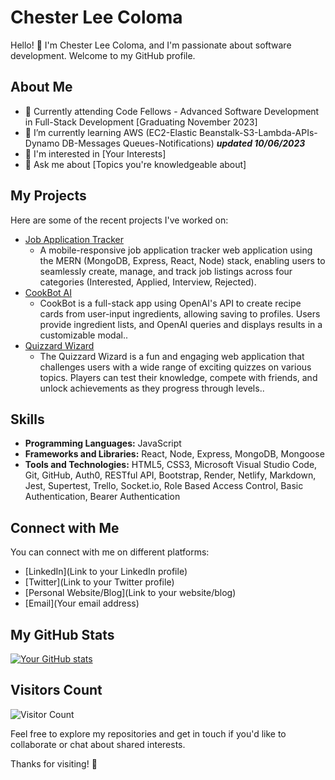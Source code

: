 # Chester Lee Coloma

Hello! 👋 I'm Chester Lee Coloma, and I'm passionate about software development. Welcome to my GitHub profile.

## About Me

* 💼 Currently attending Code Fellows - Advanced Software Development in Full-Stack Development \[Graduating November 2023\]
* 🌱 I’m currently learning AWS (EC2-Elastic Beanstalk-S3-Lambda-APIs-Dynamo DB-Messages Queues-Notifications) ***updated 10/06/2023***
* 🤔 I'm interested in [Your Interests]
* 💬 Ask me about [Topics you're knowledgeable about]

## My Projects

Here are some of the recent projects I've worked on:

* [Job Application Tracker](https://job-application-tracker-app.netlify.app/)
    * A mobile-responsive job application tracker web application using the MERN (MongoDB, Express, React, Node) stack, enabling users to seamlessly create, manage, and track job listings across four categories (Interested, Applied, Interview, Rejected).
* [CookBot AI](https://cookbot-ai-app.netlify.app/)
    * CookBot is a full-stack app using OpenAI's API to create recipe cards from user-input ingredients, allowing saving to profiles. Users provide ingredient lists, and OpenAI queries and displays results in a customizable modal..
* [Quizzard Wizard](https://code-fellow-quizzards.github.io/quizzard-wizard/)
    * The Quizzard Wizard is a fun and engaging web application that challenges users with a wide range of exciting quizzes on various topics. Players can test their knowledge, compete with friends, and unlock achievements as they progress through levels..

## Skills

* **Programming Languages:** JavaScript
* **Frameworks and Libraries:** React, Node, Express, MongoDB, Mongoose
* **Tools and Technologies:** HTML5, CSS3, Microsoft Visual Studio Code, Git, GitHub,  Auth0, RESTful API, Bootstrap, Render, Netlify, Markdown, Jest, Supertest, Trello, Socket.io, Role Based Access Control, Basic Authentication, Bearer Authentication

## Connect with Me

You can connect with me on different platforms:

* \[LinkedIn\]\(Link to your LinkedIn profile\)
* \[Twitter\]\(Link to your Twitter profile\)
* \[Personal Website/Blog\]\(Link to your website/blog\)
* \[Email\]\(Your email address\)

## My GitHub Stats

[![Your GitHub stats](https://github-readme-stats.vercel.app/api?username=YourUsername&show_icons=true&theme=dark)](https://github.com/YourUsername)

## Visitors Count

![Visitor Count](https://profile-counter.glitch.me/cleecoloma/count.svg)

Feel free to explore my repositories and get in touch if you'd like to collaborate or chat about shared interests.

Thanks for visiting! 🚀